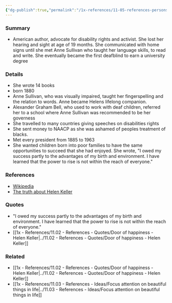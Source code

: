 ```yaml
---
{"dg-publish":true,"permalink":"/1x-references/11-05-references-persons/helen-keller/","dgHomeLink":true,"dgPassFrontmatter":false,"dgShowBacklinks":true,"dgShowLocalGraph":false,"dgShowInlineTitle":true}
---
```



### Summary
- American author, advocate for disability rights and activist. She lost her hearing and sight at age of 19 months. She communicated with home signs until she met Anne Sullivan who taught her language skills, to read and write. She eventually became the first deafblind to earn a university degree

### Details
- She wrote 14 books
- born 1880
- Anne Sullivan, who was visually impaired, taught her fingerspelling and the relation to words. Anne became Helens lifelong companion.
- Alexander Graham Bell, who used to work with deaf children, referred her to a school where Anne Sullivan was recommended to be her governess
- She travelled to many countries giving speeches on disabilities rights
- She sent money to NAACP as she was ashamed of peoples treatment of blacks.
- Met every president from 1885 to 1963
- She wanted children born into poor families to have the same opportunities to succeed that she had enjoyed. She wrote, "I owed my success partly to the advantages of my birth and environment. I have learned that the power to rise is not within the reach of everyone."

### References
- [Wikipedia](https://en.wikipedia.org/wiki/Helen_Keller)
- [The truth about Helen Keller](https://rethinkingschools.org/articles/the-truth-about-helen-keller/)

### Quotes
- "I owed my success partly to the advantages of my birth and environment. I have learned that the power to rise is not within the reach of everyone."
- [[1x - References/11.02 - References - Quotes/Door of happiness - Helen Keller|../11.02 - References - Quotes/Door of happiness - Helen Keller]]

### Related
- [[1x - References/11.02 - References - Quotes/Door of happiness - Helen Keller|../11.02 - References - Quotes/Door of happiness - Helen Keller]]
- [[1x - References/11.03 - References - Ideas/Focus attention on beautiful things in life|../11.03 - References - Ideas/Focus attention on beautiful things in life]]
